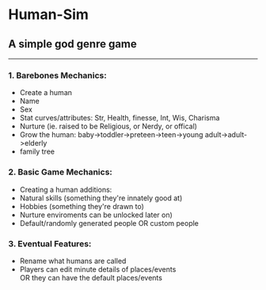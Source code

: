 # Human-Sim

## A simple god genre game

---

### 1. Barebones Mechanics:

* Create a human
* Name
* Sex
* Stat curves/attributes: Str, Health, finesse, Int, Wis, Charisma
* Nurture (ie. raised to be Religious, or Nerdy, or offical)
* Grow the human: baby->toddler->preteen->teen->young adult->adult->elderly
* family tree

### 2. Basic Game Mechanics:

* Creating a human additions:
* Natural skills (something they're innately good at)
* Hobbies (something they're drawn to)
* Nurture enviroments can be unlocked later on)
* Default/randomly generated people OR custom people


### 3. Eventual Features:

* Rename what humans are called
* Players can edit minute details of places/events  
  OR they can have the default places/events